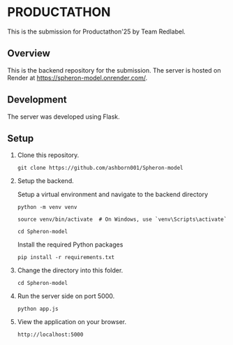 # PRODUCTATHON

This is the submission for Productathon'25 by Team Redlabel.

## Overview
This is the backend repository for the submission. The server is hosted on Render at https://spheron-model.onrender.com/.

## Development
The server was developed using Flask.

## Setup
1. Clone this repository.
   ```
   git clone https://github.com/ashborn001/Spheron-model
   ```
2. Setup the backend.

   Setup a virtual environment and navigate to the backend directory

   ```
   python -m venv venv
   ```

   ```
   source venv/bin/activate  # On Windows, use `venv\Scripts\activate`
   ```

   ```
   cd Spheron-model
   ```

   Install the required Python packages

   ```
   pip install -r requirements.txt
   ```
3. Change the directory into this folder.
   ```
   cd Spheron-model
   ```
4. Run the server side on port 5000.
    ```
    python app.js
    ```
5. View the application on your browser.
    ```
    http://localhost:5000
    ```
